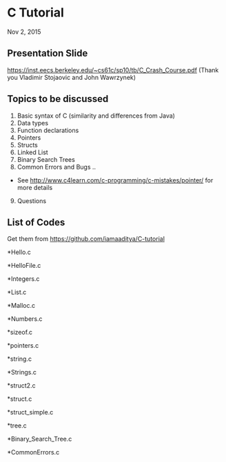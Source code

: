 # C Tutorial
Nov 2, 2015

## Presentation Slide
<https://inst.eecs.berkeley.edu/~cs61c/sp10/tb/C_Crash_Course.pdf>
(Thank you Vladimir Stojaovic and John Wawrzynek)

## Topics to be discussed 

1. Basic syntax of C (similarity and differences from Java)
2. Data types
3. Function declarations
4. Pointers
5. Structs
6. Linked List
7. Binary Search Trees
8. Common Errors and Bugs
    ..
* See http://www.c4learn.com/c-programming/c-mistakes/pointer/ for more details
9. Questions



## List of Codes
Get them from <https://github.com/iamaaditya/C-tutorial>


*Hello.c

*HelloFile.c

*Integers.c

*List.c

*Malloc.c

*Numbers.c

*sizeof.c

*pointers.c

*string.c

*Strings.c

*struct2.c

*struct.c

*struct_simple.c

*tree.c

*Binary_Search_Tree.c

*CommonErrors.c
